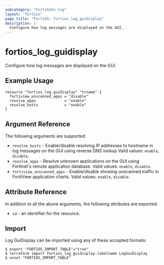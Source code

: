 ```yaml
---
subcategory: "FortiGate Log"
layout: "fortios"
page_title: "FortiOS: fortios_log_guidisplay"
description: |-
  Configure how log messages are displayed on the GUI.
---
```


# fortios_log_guidisplay
Configure how log messages are displayed on the GUI.

## Example Usage

```hcl
resource "fortios_log_guidisplay" "trname" {
  fortiview_unscanned_apps = "disable"
  resolve_apps             = "enable"
  resolve_hosts            = "enable"
}
```

## Argument Reference

The following arguments are supported:

* `resolve_hosts` - Enable/disable resolving IP addresses to hostname in log messages on the GUI using reverse DNS lookup Valid values: `enable`, `disable`.
* `resolve_apps` - Resolve unknown applications on the GUI using Fortinet's remote application database. Valid values: `enable`, `disable`.
* `fortiview_unscanned_apps` - Enable/disable showing unscanned traffic in FortiView application charts. Valid values: `enable`, `disable`.


## Attribute Reference

In addition to all the above arguments, the following attributes are exported:
* `id` - an identifier for the resource.

## Import

Log GuiDisplay can be imported using any of these accepted formats:
```
$ export "FORTIOS_IMPORT_TABLE"="true"
$ terraform import fortios_log_guidisplay.labelname LogGuiDisplay
$ unset "FORTIOS_IMPORT_TABLE"
```

